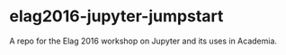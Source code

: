 # elag2016-jupyter-jumpstart
A repo for the Elag 2016 workshop on Jupyter and its uses in Academia.
